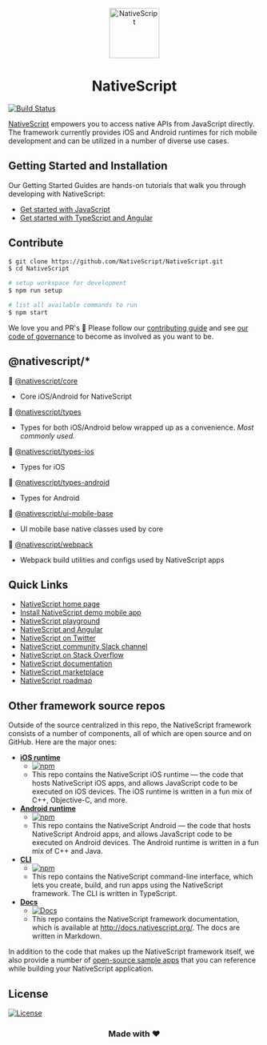 <p align="center">
  <a href="http://www.nativescript.org">
    <img alt="NativeScript" src="https://d1lfyz5kwt8vu9.cloudfront.net/nativescript-logo.png" width="100"/>
  </a>
</p>

<h1 align="center"> 
NativeScript 
</h1>

[![Build Status](https://travis-ci.org/NativeScript/NativeScript.svg?branch=master)](https://travis-ci.org/NativeScript/NativeScript)


[NativeScript](http://www.nativescript.org) empowers you to access native APIs from JavaScript directly. The framework currently provides iOS and Android runtimes for rich mobile development and can be utilized in a number of diverse use cases.

## Getting Started and Installation

Our Getting Started Guides are hands-on tutorials that walk you through developing with NativeScript:

* [Get started with JavaScript](http://docs.nativescript.org/tutorial/chapter-0)
* [Get started with TypeScript and Angular](http://docs.nativescript.org/angular/tutorial/ng-chapter-0)

## Contribute

```bash
$ git clone https://github.com/NativeScript/NativeScript.git
$ cd NativeScript

# setup workspace for development
$ npm run setup

# list all available commands to run
$ npm start
```

We love you and PR's 🤗 Please follow our [contributing guide](https://github.com/NativeScript/NativeScript/blob/master/tools/notes/CONTRIBUTING.md) and see [our code of governance](https://nativescript.org/governance/) to become as involved as you want to be.

## @nativescript/* 

:diamond_shape_with_a_dot_inside: [@nativescript/core](https://github.com/NativeScript/NativeScript/tree/master/packages/core)
  * Core iOS/Android for NativeScript
	
:diamond_shape_with_a_dot_inside: [@nativescript/types](https://www.npmjs.com/package/@nativescript/types)
  * Types for both iOS/Android below wrapped up as a convenience. *Most commonly used.*
	
:diamond_shape_with_a_dot_inside: [@nativescript/types-ios](https://github.com/NativeScript/NativeScript/tree/master/packages/types-ios)
  * Types for iOS
	
:diamond_shape_with_a_dot_inside: [@nativescript/types-android](https://github.com/NativeScript/NativeScript/tree/master/packages/types-android)
  * Types for Android
	
:diamond_shape_with_a_dot_inside: [@nativescript/ui-mobile-base](https://github.com/NativeScript/NativeScript/tree/master/packages/ui-mobile-base)
  * UI mobile base native classes used by core
	
:diamond_shape_with_a_dot_inside: [@nativescript/webpack](https://github.com/NativeScript/NativeScript/tree/master/packages/webpack)
  * Webpack build utilities and configs used by NativeScript apps

## Quick Links

- [NativeScript home page](https://nativescript.org)
- [Install NativeScript demo mobile app](https://www.nativescript.org/nativescript-example-application)
- [NativeScript playground](https://play.nativescript.org)
- [NativeScript and Angular](https://play.nativescript.org/?template=play-ng&tutorial=getting-started-ng)
- [NativeScript on Twitter](http://twitter.com/NativeScript)
- [NativeScript community Slack channel](https://www.nativescript.org/slack-invitation-form)
- [NativeScript on Stack Overflow](http://stackoverflow.com/questions/tagged/nativescript)
- [NativeScript documentation](https://docs.nativescript.org/)
- [NativeScript marketplace](https://market.nativescript.org/)
- [NativeScript roadmap](https://www.nativescript.org/roadmap)

## Other framework source repos

Outside of the source centralized in this repo, the NativeScript framework consists of a number of components, all of which are open source and on GitHub. Here are the major ones:

- **[iOS runtime](https://github.com/NativeScript/ns-v8ios-runtime)**
	- [![npm](https://img.shields.io/npm/dm/tns-ios.svg)](https://www.npmjs.com/package/@nativescript/ios) 
	- This repo contains the NativeScript iOS runtime — the code that hosts NativeScript iOS apps, and allows JavaScript code to be executed on iOS devices. The iOS runtime is written in a fun mix of C++, Objective-C, and more.
- **[Android runtime](https://github.com/NativeScript/android-runtime)**
	- [![npm](https://img.shields.io/npm/dm/tns-android.svg)](https://www.npmjs.com/package/tns-android) 
	- This repo contains the NativeScript Android — the code that hosts NativeScript Android apps, and allows JavaScript code to be executed on Android devices. The Android runtime is written in a fun mix of C++ and Java.
- **[CLI](//github.com/NativeScript/nativescript-cli)**
	- [![npm](https://img.shields.io/npm/dm/nativescript.svg)](https://www.npmjs.com/package/nativescript) 
	- This repo contains the NativeScript command-line interface, which lets you create, build, and run apps using the NativeScript framework. The CLI is written in TypeScript.
- **[Docs](//github.com/NativeScript/docs)**
	- [![Docs](https://img.shields.io/badge/Docs-NativeScript-brightgreen)](https://docs.nativescript.org/)
	- This repo contains the NativeScript framework documentation, which is available at <http://docs.nativescript.org/>. The docs are written in Markdown.

In addition to the code that makes up the NativeScript framework itself, we also provide a number of [open-source sample apps](https://www.nativescript.org/app-samples-with-code) that you can reference while building your NativeScript application.

## License
[![License](https://img.shields.io/badge/License-Apache%202.0-blue.svg)](https://github.com/NativeScript/NativeScript/blob/master/LICENSE)

<h3 align="center">Made with ❤️</h3>
